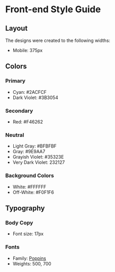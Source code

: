 # Front-end Style Guide

## Layout

The designs were created to the following widths:

- Mobile: 375px

## Colors

### Primary

- Cyan: #2ACFCF
- Dark Violet: #3B3054

### Secondary

- Red: #F46262

### Neutral

- Light Gray: #BFBFBF
- Gray: #9E9AA7
- Grayish Violet: #35323E
- Very Dark Violet: 232127

### Background Colors

- White: #FFFFFF
- Off-White: #F0F1F6

## Typography

### Body Copy

- Font size: 17px

### Fonts

- Family: [Poppins](https://fonts.google.com/specimen/Poppins)
- Weights: 500, 700
